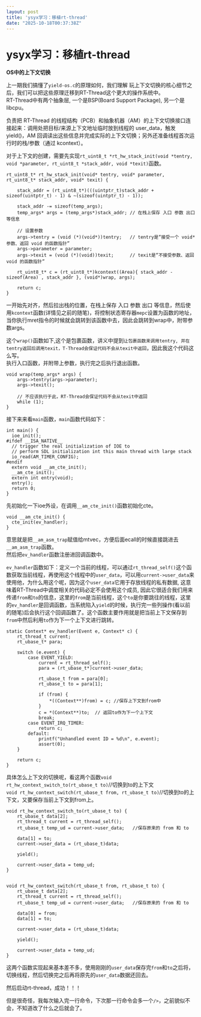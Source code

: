```yaml
---
layout: post
title: 'ysyx学习：移植rt-thread'
date: "2025-10-18T00:37:38Z"
---
```

ysyx学习：移植rt-thread
==================

**OS中的上下文切换**

上一期我们搞懂了`yield-os.c`的原理如何，我们理解 玩上下文切换的核心细节之后，我们可以把这些原理迁移到RT-Thread这个更大的操作系统中。  
RT-Thread中有两个抽象层, 一个是BSP(Board Support Package), 另一个是libcpu。

负责把 RT-Thread 的线程结构（PCB）和抽象机器（AM）的上下文切换接口连接起来：调用处把目标/来源上下文地址临时放到线程的 user\_data，触发 yield()，AM 回调读出这些信息并完成实际的上下文切换；另外还准备线程首次运行时的栈/参数（通过 kcontext）。

对于上下文的创建，需要先实现`rt_uint8_t *rt_hw_stack_init(void *tentry, void *parameter, rt_uint8_t *stack_addr, void *texit)`函数。

    rt_uint8_t* rt_hw_stack_init(void* tentry, void* parameter, rt_uint8_t* stack_addr, void* texit) {
    
        stack_addr = (rt_uint8_t*)(((uintptr_t)stack_addr + sizeof(uintptr_t) - 1) & ~(sizeof(uintptr_t) - 1));
    
        stack_addr -= sizeof(temp_args); 
        temp_args* args = (temp_args*)stack_addr; // 在栈上保存 入口 参数 出口 等信息
    
        // 设置参数
        args->tentry = (void (*)(void*))tentry;   // tentry是“接受一个 void* 参数、返回 void 的函数指针”
        args->parameter = parameter;
        args->texit = (void (*)(void))texit;      // texit是“不接受参数、返回 void 的函数指针”
    
        rt_uint8_t* c = (rt_uint8_t*)kcontext((Area){ stack_addr - sizeof(Area) , stack_addr }, (void*)wrap, args);
    
        return c;
    }
    

一开始先对齐，然后拉出栈的位置，在栈上保存 入口 参数 出口 等信息，然后使用`kcontext`函数(详情见之前的随笔)，将控制状态寄存器`mepc`设置为函数的地址，当你执行mret指令的时候就会跳转到该函数中去，因此会跳转到wrap中，附带参数args。

这个`wrap()`函数如下,这个是包裹函数，讲义中提到`让包裹函数来调用tentry, 并在tentry返回后调用texit，T-Thread会保证代码不会从texit中返回`，因此我这个代码这么写。  
执行入口函数，并附带上参数，执行完之后执行退出函数。

    void wrap(temp_args* args) {
        args->tentry(args->parameter);
        args->texit();
    
        // 不应该执行于此，RT-Thread会保证代码不会从texit中返回
        while (1);
    }
    

接下来来看`main`函数，`main`函数代码如下：

    int main() {
      ioe_init();
    #ifdef __ISA_NATIVE__
      // trigger the real initialization of IOE to
      // perform SDL initialization int this main thread with large stack
      io_read(AM_TIMER_CONFIG);
    #endif
      extern void __am_cte_init();
      __am_cte_init();
      extern int entry(void);
      entry();
      return 0;
    }
    

先初始化一下ioe外设，在调用`__am_cte_init()`函数初始化cte。

    void __am_cte_init() {
      cte_init(ev_handler); 
    } 
    

意思就是把`__am_asm_trap`赋值给mtvec，方便后面ecall的时候直接跳进去`__am_asm_trap`函数。  
然后把`ev_handler`函数注册进回调函数中。

`ev_handler`函数如下：定义一个当前的线程，可以通过`rt_thread_self()`这个函数获取当前线程，再使用这个线程中的`user_data`，可以用`current->user_data`来使用他，为什么用这个呢，因为这个`user_data`它用于存放线程的私有数据, 这意味着RT-Thread中调度相关的代码必定不会使用这个成员, 因此它很适合我们用来传递`from`和`to`的信息，这里的`from`是当前线程，这个`to`是你要跳往的线程，这里的`ev_handler`是回调函数，当系统陷入`yield`的时候，执行完一些列操作(看以前的随笔)后会执行这个回调函数了。这个函数主要作用就是把当前上下文保存到`from`中然后利用`to`作为下一个上下文进行跳转。

    static Context* ev_handler(Event e, Context* c) {
        rt_thread_t current;
        rt_ubase_t* para;
    
        switch (e.event) {
            case EVENT_YIELD:
                current = rt_thread_self();
                para = (rt_ubase_t*)current->user_data;
    
                rt_ubase_t from = para[0];
                rt_ubase_t to = para[1];
    
                if (from) {
                    *((Context**)from) = c; //保存上下文到from中
                }
                c = *(Context**)to;  // 返回to作为下一个上下文
                break;
            case EVENT_IRQ_TIMER:
                return c;
            default:
                printf("Unhandled event ID = %d\n", e.event);
                assert(0);
        }
    
        return c;
    }
    

具体怎么上下文的切换呢，看这两个函数`void rt_hw_context_switch_to(rt_ubase_t to)`//切换到to的上下文  
`void rt_hw_context_switch(rt_ubase_t from, rt_ubase_t to)`//切换到to的上下文，又要保存当前上下文到from上。

    void rt_hw_context_switch_to(rt_ubase_t to) {
        rt_ubase_t data[2];
        rt_thread_t current = rt_thread_self();
        rt_ubase_t temp_ud = current->user_data;   //保存原来的 from 和 to
    
        data[1] = to;
        current->user_data = (rt_ubase_t)data;
        
        yield();
    
        current->user_data = temp_ud;
    }
    

    void rt_hw_context_switch(rt_ubase_t from, rt_ubase_t to) {
        rt_ubase_t data[2];
        rt_thread_t current = rt_thread_self();
        rt_ubase_t temp_ud = current->user_data;   //保存原来的 from 和 to
    
        data[0] = from;
        data[1] = to;
    
        current->user_data = (rt_ubase_t)data;
    
        yield();
    
        current->user_data = temp_ud;
    }
    

这两个函数实现起来基本差不多，使用刚刚的`user_data`保存完`from`和`to`之后将，切换线程，然后切换完之后再将原先的`user_data`数据还回去。

然后启动rt-thread，成功！！！

但是很奇怪，我每次输入完一行命令，下次那一行命令会多一个`/>`，之前貌似不会，不知道改了什么之后就会了。